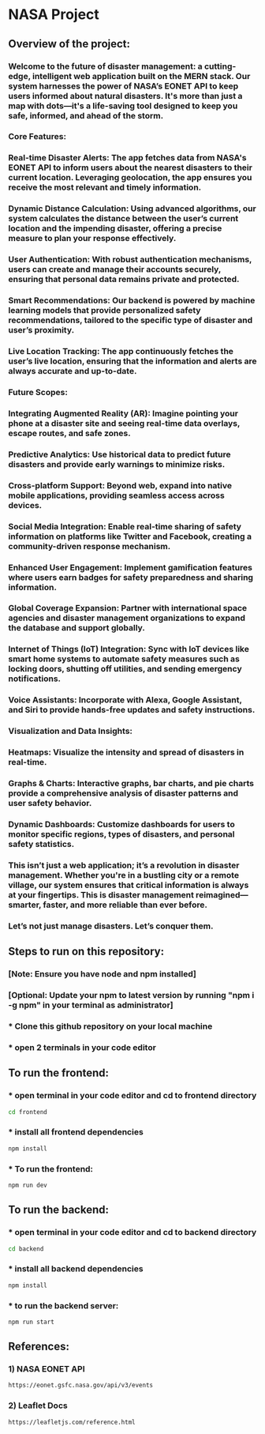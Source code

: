 # NASA Project

## Overview of the project:

### Welcome to the future of disaster management: a cutting-edge, intelligent web application built on the MERN stack. Our system harnesses the power of NASA’s EONET API to keep users informed about natural disasters. It's more than just a map with dots—it's a life-saving tool designed to keep you safe, informed, and ahead of the storm.

### Core Features:

### Real-time Disaster Alerts: The app fetches data from NASA's EONET API to inform users about the nearest disasters to their current location. Leveraging geolocation, the app ensures you receive the most relevant and timely information.

### Dynamic Distance Calculation: Using advanced algorithms, our system calculates the distance between the user’s current location and the impending disaster, offering a precise measure to plan your response effectively.

### User Authentication: With robust authentication mechanisms, users can create and manage their accounts securely, ensuring that personal data remains private and protected.

### Smart Recommendations: Our backend is powered by machine learning models that provide personalized safety recommendations, tailored to the specific type of disaster and user’s proximity.

### Live Location Tracking: The app continuously fetches the user’s live location, ensuring that the information and alerts are always accurate and up-to-date.

### Future Scopes:

### Integrating Augmented Reality (AR): Imagine pointing your phone at a disaster site and seeing real-time data overlays, escape routes, and safe zones.

### Predictive Analytics: Use historical data to predict future disasters and provide early warnings to minimize risks.

### Cross-platform Support: Beyond web, expand into native mobile applications, providing seamless access across devices.

### Social Media Integration: Enable real-time sharing of safety information on platforms like Twitter and Facebook, creating a community-driven response mechanism.

### Enhanced User Engagement: Implement gamification features where users earn badges for safety preparedness and sharing information.

### Global Coverage Expansion: Partner with international space agencies and disaster management organizations to expand the database and support globally.

### Internet of Things (IoT) Integration: Sync with IoT devices like smart home systems to automate safety measures such as locking doors, shutting off utilities, and sending emergency notifications.

### Voice Assistants: Incorporate with Alexa, Google Assistant, and Siri to provide hands-free updates and safety instructions.

### Visualization and Data Insights:

### Heatmaps: Visualize the intensity and spread of disasters in real-time.

### Graphs & Charts: Interactive graphs, bar charts, and pie charts provide a comprehensive analysis of disaster patterns and user safety behavior.

### Dynamic Dashboards: Customize dashboards for users to monitor specific regions, types of disasters, and personal safety statistics.

### This isn’t just a web application; it’s a revolution in disaster management. Whether you're in a bustling city or a remote village, our system ensures that critical information is always at your fingertips. This is disaster management reimagined—smarter, faster, and more reliable than ever before.

### Let’s not just manage disasters. Let’s conquer them.

## Steps to run on this repository:

### [Note: Ensure you have node and npm installed]

### [Optional: Update your npm to latest version by running "npm i -g npm" in your terminal as administrator]

### \* Clone this github repository on your local machine

### \* open 2 terminals in your code editor

## To run the frontend:

### \* open terminal in your code editor and cd to frontend directory

```bash
cd frontend
```

### \* install all frontend dependencies

```bash
npm install
```

### \* To run the frontend:

```bash
npm run dev
```

## To run the backend:

### \* open terminal in your code editor and cd to backend directory

```bash
cd backend
```

### \* install all backend dependencies

```bash
npm install
```

### \* to run the backend server:

```bash
npm run start
```

## References:

### 1) NASA EONET API

```bash
https://eonet.gsfc.nasa.gov/api/v3/events
```

### 2) Leaflet Docs

```bash
https://leafletjs.com/reference.html
```
